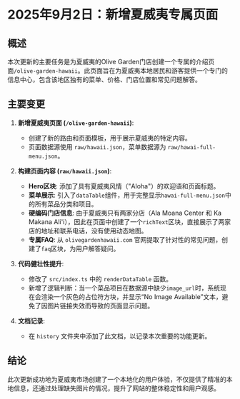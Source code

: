 # 2025年9月2日：新增夏威夷专属页面

## 概述

本次更新的主要任务是为夏威夷的Olive Garden门店创建一个专属的介绍页面`/olive-garden-hawaii`。此页面旨在为夏威夷本地居民和游客提供一个专门的信息中心，包含该地区独有的菜单、价格、门店位置和常见问题解答。

## 主要变更

1.  **新增夏威夷页面 (`/olive-garden-hawaii`)**:
    *   创建了新的路由和页面模板，用于展示夏威夷的特定内容。
    *   页面数据源使用 `raw/hawaii.json`，菜单数据源为 `raw/hawai-full-menu.json`。

2.  **构建页面内容 (`raw/hawaii.json`)**:
    *   **Hero区块**: 添加了具有夏威夷风情（"Aloha"）的欢迎语和页面标题。
    *   **菜单展示**: 引入了`dataTable`组件，用于完整显示`hawai-full-menu.json`中的所有菜品分类和项目。
    *   **硬编码门店信息**: 由于夏威夷只有两家分店（Ala Moana Center 和 Ka Makana Ali'i），因此在页面中创建了一个`richText`区块，直接展示了两家店的地址和联系电话，没有使用动态地图。
    *   **专属FAQ**: 从 `olivegardenhawaii.com` 官网提取了针对性的常见问题，创建了`faq`区块，为用户解答疑问。

3.  **代码健壮性提升**:
    *   修改了 `src/index.ts` 中的 `renderDataTable` 函数。
    *   新增了逻辑判断：当一个菜品项目在数据源中缺少`image_url`时，系统现在会渲染一个灰色的占位符方块，并显示“No Image Available”文本，避免了因图片链接失效而导致的页面显示问题。

4.  **文档记录**:
    *   在 `history` 文件夹中添加了此文档，以记录本次重要的功能更新。

## 结论

此次更新成功地为夏威夷市场创建了一个本地化的用户体验，不仅提供了精准的本地信息，还通过处理缺失图片的情况，提升了网站的整体稳定性和用户观感。
